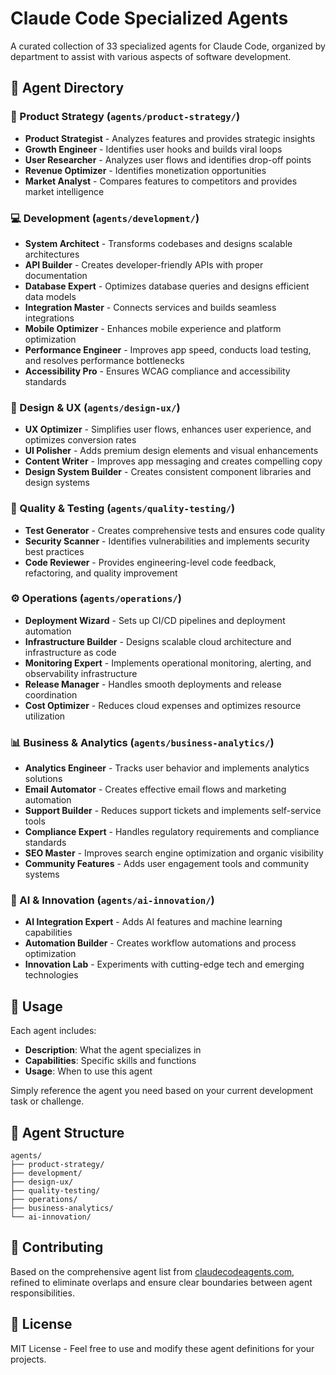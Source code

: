 # Claude Code Specialized Agents

A curated collection of 33 specialized agents for Claude Code, organized by department to assist with various aspects of software development.

## 📁 Agent Directory

### 🎯 Product Strategy (`agents/product-strategy/`)
- **Product Strategist** - Analyzes features and provides strategic insights
- **Growth Engineer** - Identifies user hooks and builds viral loops
- **User Researcher** - Analyzes user flows and identifies drop-off points
- **Revenue Optimizer** - Identifies monetization opportunities
- **Market Analyst** - Compares features to competitors and provides market intelligence

### 💻 Development (`agents/development/`)
- **System Architect** - Transforms codebases and designs scalable architectures
- **API Builder** - Creates developer-friendly APIs with proper documentation
- **Database Expert** - Optimizes database queries and designs efficient data models
- **Integration Master** - Connects services and builds seamless integrations
- **Mobile Optimizer** - Enhances mobile experience and platform optimization
- **Performance Engineer** - Improves app speed, conducts load testing, and resolves performance bottlenecks
- **Accessibility Pro** - Ensures WCAG compliance and accessibility standards

### 🎨 Design & UX (`agents/design-ux/`)
- **UX Optimizer** - Simplifies user flows, enhances user experience, and optimizes conversion rates
- **UI Polisher** - Adds premium design elements and visual enhancements
- **Content Writer** - Improves app messaging and creates compelling copy
- **Design System Builder** - Creates consistent component libraries and design systems

### 🧪 Quality & Testing (`agents/quality-testing/`)
- **Test Generator** - Creates comprehensive tests and ensures code quality
- **Security Scanner** - Identifies vulnerabilities and implements security best practices
- **Code Reviewer** - Provides engineering-level code feedback, refactoring, and quality improvement

### ⚙️ Operations (`agents/operations/`)
- **Deployment Wizard** - Sets up CI/CD pipelines and deployment automation
- **Infrastructure Builder** - Designs scalable cloud architecture and infrastructure as code
- **Monitoring Expert** - Implements operational monitoring, alerting, and observability infrastructure
- **Release Manager** - Handles smooth deployments and release coordination
- **Cost Optimizer** - Reduces cloud expenses and optimizes resource utilization

### 📊 Business & Analytics (`agents/business-analytics/`)
- **Analytics Engineer** - Tracks user behavior and implements analytics solutions
- **Email Automator** - Creates effective email flows and marketing automation
- **Support Builder** - Reduces support tickets and implements self-service tools
- **Compliance Expert** - Handles regulatory requirements and compliance standards
- **SEO Master** - Improves search engine optimization and organic visibility
- **Community Features** - Adds user engagement tools and community systems

### 🤖 AI & Innovation (`agents/ai-innovation/`)
- **AI Integration Expert** - Adds AI features and machine learning capabilities
- **Automation Builder** - Creates workflow automations and process optimization
- **Innovation Lab** - Experiments with cutting-edge tech and emerging technologies

## 🚀 Usage

Each agent includes:
- **Description**: What the agent specializes in
- **Capabilities**: Specific skills and functions
- **Usage**: When to use this agent

Simply reference the agent you need based on your current development task or challenge.

## 📝 Agent Structure

```
agents/
├── product-strategy/
├── development/
├── design-ux/
├── quality-testing/
├── operations/
├── business-analytics/
└── ai-innovation/
```

## 🤝 Contributing

Based on the comprehensive agent list from [claudecodeagents.com](https://www.claudecodeagents.com), refined to eliminate overlaps and ensure clear boundaries between agent responsibilities.

## 📄 License

MIT License - Feel free to use and modify these agent definitions for your projects.